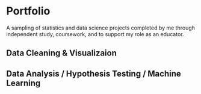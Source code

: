 # Portfolio

A sampling of statistics and data science projects completed by me through independent study, coursework, and to support my role as an educator.

## Data Cleaning & Visualizaion


## Data Analysis / Hypothesis Testing / Machine Learning

  
